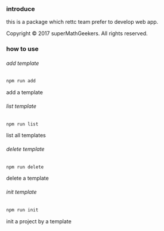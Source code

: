 ### introduce
this is a package which rettc team prefer to develop web app.

Copyright © 2017 superMathGeekers. All rights reserved.

### how to use

###### add template ######
```bash
npm run add
```
add a template

###### list template ######
```bash
npm run list
```
list all templates

###### delete template ######
```bash
npm run delete
```
delete a template

###### init template ######
```bash
npm run init
```
init a project by a template